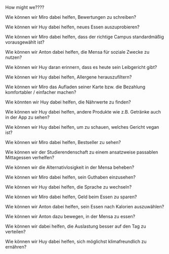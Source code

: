 How might we????

Wie können wir Miro dabei helfen, Bewertungen zu schreiben?

Wie können wir Huy dabei helfen, neues Essen auszuprobieren?

Wie können wir Miro dabei helfen, dass der richtige Campus standardmäßig vorausgewählt ist?

Wie können wir Anton dabei helfen, die Mensa für soziale Zwecke zu nutzen?

Wie können wir Huy daran erinnern, dass es heute sein Leibgericht gibt?

Wie können wir Huy dabei helfen, Allergene herauszufiltern?

Wie können wir Miro das Aufladen seiner Karte bzw. die Bezahlung komfortabler / einfacher machen?

Wie könnten wir Huy dabei helfen, die Nährwerte zu finden?

Wie können wir Huy dabei helfen, andere Produkte wie z.B. Getränke auch in der App zu sehen?

Wie können wir Huy dabei helfen, um zu schauen, welches Gericht vegan ist?

Wie können wir Miro dabei helfen, Bestseller zu sehen?

Wie können wir der Studierendenschaft zu einem ansatzweise passablen Mittagessen verhelfen?

Wie können wir die Alternativlosigkeit in der Mensa beheben?

Wie können wir Miro dabei helfen, sein Guthaben einzusehen?

Wie können wir Huy dabei helfen, die Sprache zu wechseln?

Wie können wir Miro dabei helfen, Geld beim Essen zu sparen?

Wie können wir Anton dabei helfen, sein Essen nach Kalorien auszuwählen?

Wie können wir Anton dazu bewegen, in der Mensa zu essen?

Wie können wir dabei helfen, die Auslastung besser auf den Tag zu verteilen?

Wie können wir Huy dabei helfen, sich möglichst klimafreundlich zu ernähren?
